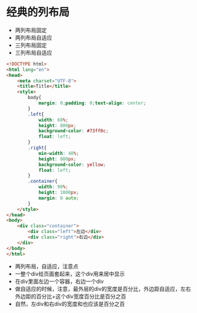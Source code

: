 # 经典的列布局

- 两列布局固定
- 两列布局自适应
- 三列布局固定
- 三列布局自适应

```html
<!DOCTYPE html>
<html lang="en">
<head>
    <meta charset="UTF-8">
    <title>Title</title>
    <style>
        body{
            margin: 0;padding: 0;text-align: center;
        }
        .left{
            width: 60%;
            height: 800px;
            background-color: #73ff0c;
            float: left;
        }
        .right{
            min-width: 40%;
            height: 800px;
            background-color: yellow;
            float: left;
        }
        .container{
            width: 90%;
            height: 1000px;
            margin: 0 auto;
        }
    </style>
</head>
<body>
    <div class="container">
        <div class="left">左边</div>
        <div class="right">右边</div>
    </div>
</body>
</html>
```

- 两列布局，自适应，注意点
- 一整个div给页面套起来，这个div用来居中显示
- 在div里面左边一个容器，右边一个div
- 做自适应的时候，注意，最外层的div的宽度是百分比，外边距自适应，左右外边距的百分比+这个div宽度百分比是百分之百
- 自然，左div和右div的宽度和也应该是百分之百